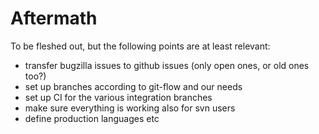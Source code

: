 # Aftermath

To be fleshed out, but the following points are at least relevant:

* transfer bugzilla issues to github issues (only open ones, or old ones too?)
* set up branches according to git-flow and our needs
* set up CI for the various integration branches
* make sure everything is working also for svn users
* define production languages etc
